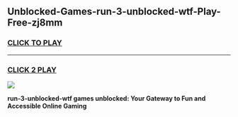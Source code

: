 
## Unblocked-Games-run-3-unblocked-wtf-Play-Free-zj8mm
<h3>
<a href="https://premium76.site?title=run-3-unblocked-wtf&ref=17A">CLICK TO PLAY</a></h3>
<hr>

<h3>
<a href="https://premium76.site?title=run-3-unblocked-wtf&ref=17A">CLICK 2 PLAY</a>
  
</h3>

<a href="https://premium76.site?title=run-3-unblocked-wtf&ref=17A"><img src="https://clearcache.store/games.png"></a>


**run-3-unblocked-wtf games unblocked: Your Gateway to Fun and Accessible Online Gaming**
